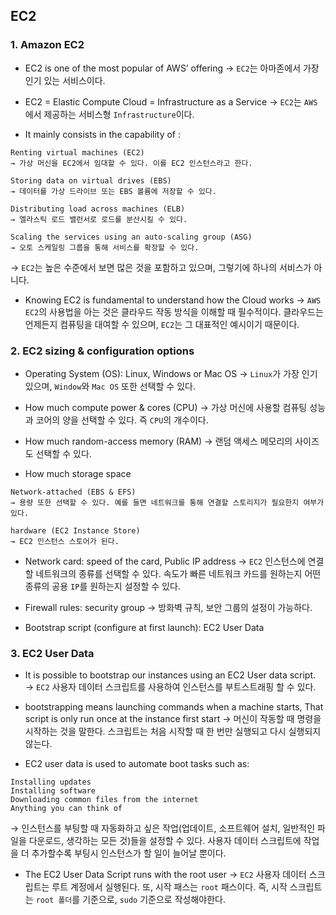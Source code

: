 ## EC2
### 1. Amazon EC2
- EC2 is one of the most popular of AWS’ offering
→ `EC2`는 아마존에서 가장 인기 있는 서비스이다. 

- EC2 = Elastic Compute Cloud = Infrastructure as a Service
→ `EC2`는 `AWS`에서 제공하는 서비스형 `Infrastructure`이다.

- It mainly consists in the capability of :
~~~
Renting virtual machines (EC2)
→ 가상 머신을 EC2에서 임대할 수 있다. 이를 EC2 인스턴스라고 한다.

Storing data on virtual drives (EBS)
→ 데이터를 가상 드라이브 또는 EBS 볼륨에 저장할 수 있다.

Distributing load across machines (ELB)
→ 엘라스틱 로드 밸런서로 로드를 분산시킬 수 있다.

Scaling the services using an auto-scaling group (ASG)
→ 오토 스케일링 그룹을 통해 서비스를 확장할 수 있다.
~~~  
→ `EC2`는 높은 수준에서 보면 많은 것을 포함하고 있으며, 그렇기에 하나의 서비스가 아니다. 

- Knowing EC2 is fundamental to understand how the Cloud works
→ `AWS EC2`의 사용법을 아는 것은  클라우드 작동 방식을 이해할 때 필수적이다. 
클라우드는 언제든지 컴퓨팅을 대여할 수 있으며, `EC2`는 그 대표적인 예시이기 때문이다.

### 2. EC2 sizing & configuration options
- Operating System (OS): Linux, Windows or Mac OS
→ `Linux`가 가장 인기있으며, `Window`와 `Mac OS` 또한 선택할 수 있다.

- How much compute power & cores (CPU)
→ 가상 머신에 사용할 컴퓨팅 성능과 코어의 양을 선택할 수 있다. 즉 `CPU`의 개수이다.

- How much random-access memory (RAM)
→ 랜덤 액세스 메모리의 사이즈도 선택할 수 있다.

- How much storage space
~~~
Network-attached (EBS & EFS)
→ 용량 또한 선택할 수 있다. 예를 들면 네트워크를 통해 연결할 스토리지가 필요한지 여부가 있다.

hardware (EC2 Instance Store)
→ EC2 인스턴스 스토어가 된다.
~~~

- Network card: speed of the card, Public IP address
→ `EC2` 인스턴스에 연결할 네트워크의 종류를 선택할 수 있다. 속도가 빠른 네트워크 카드를 원하는지 어떤 종류의 공용 `IP`를 원하는지 설정할 수 있다.

- Firewall rules: security group
→ 방화벽 규칙, 보안 그룹의 설정이 가능하다. 

- Bootstrap script (configure at first launch): EC2 User Data

### 3. EC2 User Data
- It is possible to bootstrap our instances using an EC2 User data script.
→ `EC2` 사용자 데이터 스크립트를 사용하여 인스턴스를 부트스트래핑 할 수 있다. 

- bootstrapping means launching commands when a machine starts, That script is only run once at the instance first start
→ 머신이 작동할 때 명령을 시작하는 것을 말한다. 스크립트는 처음 시작할 때 한 번만 실행되고 다시 실행되지 않는다.

- EC2 user data is used to automate boot tasks such as:
~~~
Installing updates
Installing software
Downloading common files from the internet
Anything you can think of
~~~
→ 인스턴스를 부팅할 때 자동화하고 싶은 작업(업데이트, 소프트웨어 설치, 일반적인 파일을 다운로드, 생각하는 모든 것)들을 설정할 수 있다.
사용자 데이터 스크립트에 작업을 더 추가할수록 부팅시 인스턴스가 할 일이 늘어날 뿐이다.

- The EC2 User Data Script runs with the root user
→ `EC2` 사용자 데이터 스크립트는 루트 계정에서 실행된다. 또, 시작 패스는 `root` 패스이다. 
즉, 시작 스크립트는 `root 폴더`를 기준으로, `sudo` 기준으로 작성해야한다.

